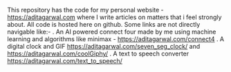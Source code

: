 This repository has the code for my personal website  - https://aditagarwal.com  where I write articles on matters that i feel strongly about. All code is hosted here on github. 
Some links are not directly navigable like:-
. An AI powered connect four made by me using machine learning and algorithms like minimax - https://aditagarwal.com/connect4
. A digital clock and GIF https://aditagarwal.com/seven_seg_clock/ and https://aditagarwal.com/coolGiphy/
. A text to speech converter https://aditagarwal.com/text_to_speech/
